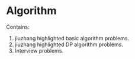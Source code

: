 # Algorithm
Contains:
1. jiuzhang highlighted basic algorithm problems.
2. jiuzhang highlighted DP algorithm problems.
3. Interview problems.
